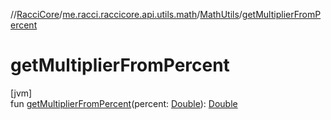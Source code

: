 //[RacciCore](../../../index.md)/[me.racci.raccicore.api.utils.math](../index.md)/[MathUtils](index.md)/[getMultiplierFromPercent](get-multiplier-from-percent.md)

# getMultiplierFromPercent

[jvm]\
fun [getMultiplierFromPercent](get-multiplier-from-percent.md)(percent: [Double](https://kotlinlang.org/api/latest/jvm/stdlib/kotlin/-double/index.html)): [Double](https://kotlinlang.org/api/latest/jvm/stdlib/kotlin/-double/index.html)
